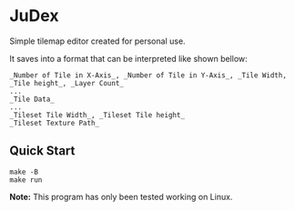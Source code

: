 # JuDex

Simple tilemap editor created for personal use.

It saves into a format that can be interpreted like shown bellow:
```
_Number of Tile in X-Axis_, _Number of Tile in Y-Axis_, _Tile Width, _Tile height_, _Layer Count_
...
_Tile Data_
...
_Tileset Tile Width_, _Tileset Tile height_
_Tileset Texture Path_
```

## Quick Start
```
make -B
make run
```

**Note:** This program has only been tested working on Linux.
